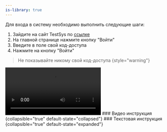```yaml
---
is-library: true
---
```


<snippet id="auth-text">

Для входа в систему необходимо выполнить следующие шаги:
1. Зайдите на сайт TestSys по [ссылке](%site_link%)
2. На главной странице нажмите кнопку "Войти"
3. Введите в поле свой код-доступа
4. Нажмите на кнопку "Войти"

> Не показывайте никому свой код-доступа
{style="warning"}

</snippet>

<snippet id="auth-video">
<video src="$PROJECT_DIR$/TestSys/video/common/auth.mp4" preview-src="video_preview.png"/>
</snippet>

<snippet id="video-guide-header">
### Видео инструкция {collapsible="true" default-state="collapsed"}
</snippet>

<snippet id="text-guide-header">
### Текстовая инструкция {collapsible="true" default-state="expanded"}
</snippet>
